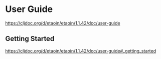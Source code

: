 # User Guide #

<https://cljdoc.org/d/etaoin/etaoin/1.1.42/doc/user-guide>

## Getting Started ##

<https://cljdoc.org/d/etaoin/etaoin/1.1.42/doc/user-guide#_getting_started>
